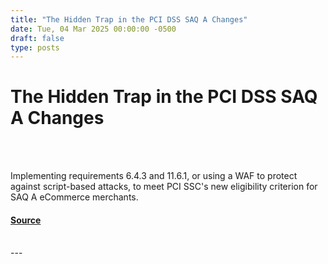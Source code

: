 ```yaml
---
title: "The Hidden Trap in the PCI DSS SAQ A Changes"
date: Tue, 04 Mar 2025 00:00:00 -0500
draft: false
type: posts
---
```

# The Hidden Trap in the PCI DSS SAQ A Changes

<br/>

<br/>
<p>Implementing requirements 6.4.3 and 11.6.1, or using a WAF to protect against script-based attacks, to meet PCI SSC's new eligibility criterion for SAQ A eCommerce merchants.</p>

#### [Source](https://trustedsec.com/blog/the-hidden-trap-in-the-pci-dss-saq-a-changes)

<br/>
---
